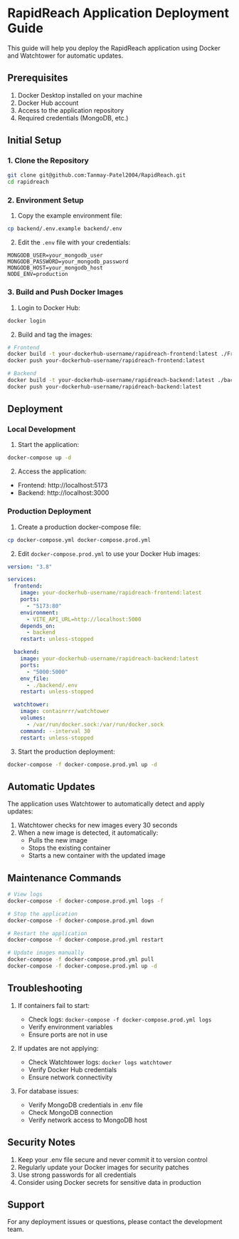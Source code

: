 # RapidReach Application Deployment Guide

This guide will help you deploy the RapidReach application using Docker and Watchtower for automatic updates.

## Prerequisites

1. Docker Desktop installed on your machine
2. Docker Hub account
3. Access to the application repository
4. Required credentials (MongoDB, etc.)

## Initial Setup

### 1. Clone the Repository

```bash
git clone git@github.com:Tanmay-Patel2004/RapidReach.git
cd rapidreach
```

### 2. Environment Setup

1. Copy the example environment file:

```bash
cp backend/.env.example backend/.env
```

2. Edit the `.env` file with your credentials:

```env
MONGODB_USER=your_mongodb_user
MONGODB_PASSWORD=your_mongodb_password
MONGODB_HOST=your_mongodb_host
NODE_ENV=production
```

### 3. Build and Push Docker Images

1. Login to Docker Hub:

```bash
docker login
```

2. Build and tag the images:

```bash
# Frontend
docker build -t your-dockerhub-username/rapidreach-frontend:latest ./Frontend
docker push your-dockerhub-username/rapidreach-frontend:latest

# Backend
docker build -t your-dockerhub-username/rapidreach-backend:latest ./backend
docker push your-dockerhub-username/rapidreach-backend:latest
```

## Deployment

### Local Development

1. Start the application:

```bash
docker-compose up -d
```

2. Access the application:

- Frontend: http://localhost:5173
- Backend: http://localhost:3000

### Production Deployment

1. Create a production docker-compose file:

```bash
cp docker-compose.yml docker-compose.prod.yml
```

2. Edit `docker-compose.prod.yml` to use your Docker Hub images:

```yaml
version: "3.8"

services:
  frontend:
    image: your-dockerhub-username/rapidreach-frontend:latest
    ports:
      - "5173:80"
    environment:
      - VITE_API_URL=http://localhost:5000
    depends_on:
      - backend
    restart: unless-stopped

  backend:
    image: your-dockerhub-username/rapidreach-backend:latest
    ports:
      - "5000:5000"
    env_file:
      - ./backend/.env
    restart: unless-stopped

  watchtower:
    image: containrrr/watchtower
    volumes:
      - /var/run/docker.sock:/var/run/docker.sock
    command: --interval 30
    restart: unless-stopped
```

3. Start the production deployment:

```bash
docker-compose -f docker-compose.prod.yml up -d
```

## Automatic Updates

The application uses Watchtower to automatically detect and apply updates:

1. Watchtower checks for new images every 30 seconds
2. When a new image is detected, it automatically:
   - Pulls the new image
   - Stops the existing container
   - Starts a new container with the updated image

## Maintenance Commands

```bash
# View logs
docker-compose -f docker-compose.prod.yml logs -f

# Stop the application
docker-compose -f docker-compose.prod.yml down

# Restart the application
docker-compose -f docker-compose.prod.yml restart

# Update images manually
docker-compose -f docker-compose.prod.yml pull
docker-compose -f docker-compose.prod.yml up -d
```

## Troubleshooting

1. If containers fail to start:

   - Check logs: `docker-compose -f docker-compose.prod.yml logs`
   - Verify environment variables
   - Ensure ports are not in use

2. If updates are not applying:

   - Check Watchtower logs: `docker logs watchtower`
   - Verify Docker Hub credentials
   - Ensure network connectivity

3. For database issues:
   - Verify MongoDB credentials in .env file
   - Check MongoDB connection
   - Verify network access to MongoDB host

## Security Notes

1. Keep your .env file secure and never commit it to version control
2. Regularly update your Docker images for security patches
3. Use strong passwords for all credentials
4. Consider using Docker secrets for sensitive data in production

## Support

For any deployment issues or questions, please contact the development team.
